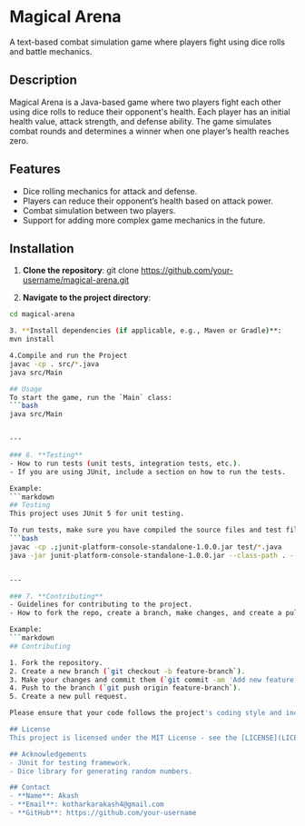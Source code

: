 # Magical Arena
A text-based combat simulation game where players fight using dice rolls and battle mechanics.

## Description
Magical Arena is a Java-based game where two players fight each other using dice rolls to reduce their opponent's health. Each player has an initial health value, attack strength, and defense ability. The game simulates combat rounds and determines a winner when one player’s health reaches zero.


## Features
- Dice rolling mechanics for attack and defense.
- Players can reduce their opponent’s health based on attack power.
- Combat simulation between two players.
- Support for adding more complex game mechanics in the future.

## Installation

1. **Clone the repository**:
git clone https://github.com/your-username/magical-arena.git

2. **Navigate to the project directory**:
```bash
cd magical-arena

3. **Install dependencies (if applicable, e.g., Maven or Gradle)**:
mvn install

4.Compile and run the Project
javac -cp . src/*.java
java src/Main

## Usage
To start the game, run the `Main` class:
```bash
java src/Main


---

### 6. **Testing**
- How to run tests (unit tests, integration tests, etc.).
- If you are using JUnit, include a section on how to run the tests.

Example:
```markdown
## Testing
This project uses JUnit 5 for unit testing.

To run tests, make sure you have compiled the source files and test files:
```bash
javac -cp .;junit-platform-console-standalone-1.0.0.jar test/*.java
java -jar junit-platform-console-standalone-1.0.0.jar --class-path . --scan-class-path


---

### 7. **Contributing**
- Guidelines for contributing to the project.
- How to fork the repo, create a branch, make changes, and create a pull request.

Example:
```markdown
## Contributing

1. Fork the repository.
2. Create a new branch (`git checkout -b feature-branch`).
3. Make your changes and commit them (`git commit -am 'Add new feature'`).
4. Push to the branch (`git push origin feature-branch`).
5. Create a new pull request.

Please ensure that your code follows the project's coding style and includes relevant tests.

## License
This project is licensed under the MIT License - see the [LICENSE](LICENSE) file for details.

## Acknowledgements
- JUnit for testing framework.
- Dice library for generating random numbers.

## Contact
- **Name**: Akash
- **Email**: kotharkarakash4@gmail.com
- **GitHub**: https://github.com/your-username

